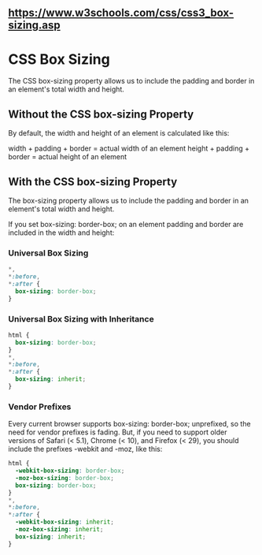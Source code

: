## https://www.w3schools.com/css/css3_box-sizing.asp

# CSS Box Sizing

The CSS box-sizing property allows us to include the padding and border in an element's total width and height.

## Without the CSS box-sizing Property

By default, the width and height of an element is calculated like this:

width + padding + border = actual width of an element height + padding + border = actual height of an element

## With the CSS box-sizing Property

The box-sizing property allows us to include the padding and border in an element's total width and height.

If you set box-sizing: border-box; on an element padding and border are included in the width and height:

### Universal Box Sizing

```css
*,
*:before,
*:after {
  box-sizing: border-box;
}
```

### Universal Box Sizing with Inheritance

```css
html {
  box-sizing: border-box;
}
*,
*:before,
*:after {
  box-sizing: inherit;
}
```

### Vendor Prefixes

Every current browser supports box-sizing: border-box; unprefixed, so the need for vendor prefixes is fading. But, if
you need to support older versions of Safari (< 5.1), Chrome (< 10), and Firefox (< 29), you should include the prefixes
-webkit and -moz, like this:

```css
html {
  -webkit-box-sizing: border-box;
  -moz-box-sizing: border-box;
  box-sizing: border-box;
}
*,
*:before,
*:after {
  -webkit-box-sizing: inherit;
  -moz-box-sizing: inherit;
  box-sizing: inherit;
}
```
